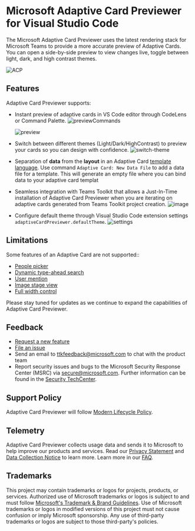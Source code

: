 # Microsoft Adaptive Card Previewer for Visual Studio Code

The Microsoft Adaptive Card Previewer uses the latest rendering stack for Microsoft Teams to provide a more accurate preview of Adaptive Cards. You can open a side-by-side preview to view changes live, toggle between light, dark, and high contrast themes.

![ACP](https://github.com/OfficeDev/TeamsFx/assets/11220663/359ae4f3-568b-4476-89e3-b8fa58fc93e7)

## Features

Adaptive Card Previewer supports:

- Instant preview of adaptive cards in VS Code editor through CodeLens or Command Palette.
  ![previewCommands](https://github.com/OfficeDev/TeamsFx/assets/10163840/d9431473-c641-4de8-a81e-f4f972dc6be0)

  ![preview](https://github.com/OfficeDev/TeamsFx/assets/10163840/3e6bac96-3375-4922-9a77-2a649d837fd6)

- Switch between different themes (Light/Dark/HighContrast) to preview your cards so you can design with confidence.
  ![switch-theme](https://github.com/OfficeDev/TeamsFx/assets/10163840/40e30d72-e2b3-404e-8be6-2ed51fc873e5)

- Separation of **data** from the **layout** in an Adaptive Card [template language](https://learn.microsoft.com/adaptive-cards/templating/). Use command `Adaptive Card: New Data File` to add a data file for a template. This will generate an empty file where you can bind data to your adaptive card templat

- Seamless integration with Teams Toolkit that allows a Just-In-Time installation of Adaptive Card Previewer when you are iterating on adaptive cards generated from Teams Toolkit project creation.
  ![image](https://github.com/OfficeDev/TeamsFx/assets/10163840/20e9f6b3-dd6d-430c-ab56-eaea37b02613)

- Configure default theme through Visual Studio Code extension settings `adaptiveCardPreviewer.defaultTheme`.
  ![settings](https://github.com/OfficeDev/TeamsFx/assets/10163840/70e13ca7-cab1-4a97-ade2-c7cbb9877ebe)

## Limitations

Some features of an Adaptive Card are not supported::

- [People picker](https://learn.microsoft.com/microsoftteams/platform/task-modules-and-cards/cards/people-picker)
- [Dynamic type-ahead search](https://learn.microsoft.com/microsoftteams/platform/task-modules-and-cards/cards/dynamic-search)
- [User mention](https://learn.microsoft.com/microsoftteams/platform/task-modules-and-cards/cards/cards-format?tabs=adaptive-md%2Cdesktop%2Cconnector-html#sample-adaptive-card-with-a-mention)
- [Image stage view](https://learn.microsoft.com/microsoftteams/platform/task-modules-and-cards/cards/cards-format?tabs=adaptive-md%2Cdesktop%2Cconnector-html#stage-view-for-images-in-adaptive-cards)
- [Full width control](https://learn.microsoft.com/microsoftteams/platform/task-modules-and-cards/cards/cards-format?tabs=adaptive-md%2Cdesktop%2Cconnector-html#full-width-adaptive-card)

Please stay tuned for updates as we continue to expand the capabilities of Adaptive Card Previewer.

## Feedback

- [Request a new feature](https://github.com/OfficeDev/acpreviewer/issues/new?assignees=&labels=&projects=&template=feature_request.md&title=)
- [File an issue](https://github.com/OfficeDev/acpreviewer/issues/new?assignees=&labels=&projects=&template=bug_report.md&title=)
- Send an email to ttkfeedback@microsoft.com to chat with the product team
- Report security issues and bugs to the Microsoft Security Response Center (MSRC) via secure@microsoft.com. Further information can be found in the [Security TechCenter](https://www.microsoft.com/msrc/faqs-report-an-issue?rtc=1).

## Support Policy

Adaptive Card Previewer will follow [Modern Lifecycle Policy](https://docs.microsoft.com/lifecycle/policies/modern).

## Telemetry

Adaptive Card Previewer collects usage data and sends it to Microsoft to help improve our products and services. Read our [Privacy Statement](https://privacy.microsoft.com/privacystatement) and [Data Collection Notice](https://docs.opensource.microsoft.com/content/releasing/telemetry.html) to learn more. Learn more in our [FAQ](https://code.visualstudio.com/docs/supporting/faq#_how-to-disable-telemetry-reporting).

## Trademarks

This project may contain trademarks or logos for projects, products, or services. Authorized use of Microsoft trademarks or logos is subject to and must follow [Microsoft's Trademark & Brand Guidelines](https://www.microsoft.com/legal/intellectualproperty/trademarks/usage/general). Use of Microsoft trademarks or logos in modified versions of this project must not cause confusion or imply Microsoft sponsorship. Any use of third-party trademarks or logos are subject to those third-party's policies.

